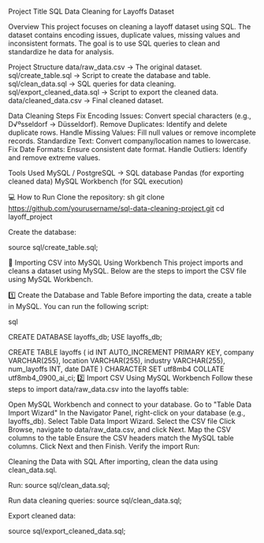 Project Title
SQL Data Cleaning for Layoffs Dataset

Overview
This project focuses on cleaning a layoff dataset using SQL. The dataset contains encoding issues, duplicate values, missing values and inconsistent formats. The goal is to use SQL queries to clean and standardize he data for analysis.

Project Structure
data/raw_data.csv → The original dataset.
sql/create_table.sql → Script to create the database and table.
sql/clean_data.sql → SQL queries for data cleaning.
sql/export_cleaned_data.sql → Script to export the cleaned data.
data/cleaned_data.csv → Final cleaned dataset.

Data Cleaning Steps
Fix Encoding Issues: Convert special characters (e.g., D√ºsseldorf → Düsseldorf).
Remove Duplicates: Identify and delete duplicate rows.
Handle Missing Values: Fill null values or remove incomplete records.
Standardize Text: Convert company/location names to lowercase.
Fix Date Formats: Ensure consistent date format.
Handle Outliers: Identify and remove extreme values.

Tools Used
MySQL / PostgreSQL → SQL database
Pandas (for exporting cleaned data)
MySQL Workbench (for SQL execution)

💻 How to Run
Clone the repository:
sh
git clone https://github.com/yourusername/sql-data-cleaning-project.git
cd layoff_project

Create the database:

source sql/create_table.sql;

📌 Importing CSV into MySQL Using Workbench
This project imports and cleans a dataset using MySQL. Below are the steps to import the CSV file using MySQL Workbench.

1️⃣ Create the Database and Table
Before importing the data, create a table in MySQL. You can run the following script:

sql

CREATE DATABASE layoffs_db;
USE layoffs_db;

CREATE TABLE layoffs (
id INT AUTO_INCREMENT PRIMARY KEY,
company VARCHAR(255),
location VARCHAR(255),
industry VARCHAR(255),
num_layoffs INT,
date DATE
) CHARACTER SET utf8mb4 COLLATE utf8mb4_0900_ai_ci;
2️⃣ Import CSV Using MySQL Workbench
Follow these steps to import data/raw_data.csv into the layoffs table:

Open MySQL Workbench and connect to your database.
Go to "Table Data Import Wizard"
In the Navigator Panel, right-click on your database (e.g., layoffs_db).
Select Table Data Import Wizard.
Select the CSV file
Click Browse, navigate to data/raw_data.csv, and click Next.
Map the CSV columns to the table
Ensure the CSV headers match the MySQL table columns.
Click Next and then Finish.
Verify the import
Run:

Cleaning the Data with SQL
After importing, clean the data using clean_data.sql.

Run:
source sql/clean_data.sql;

Run data cleaning queries:
source sql/clean_data.sql;

Export cleaned data:

source sql/export_cleaned_data.sql;
